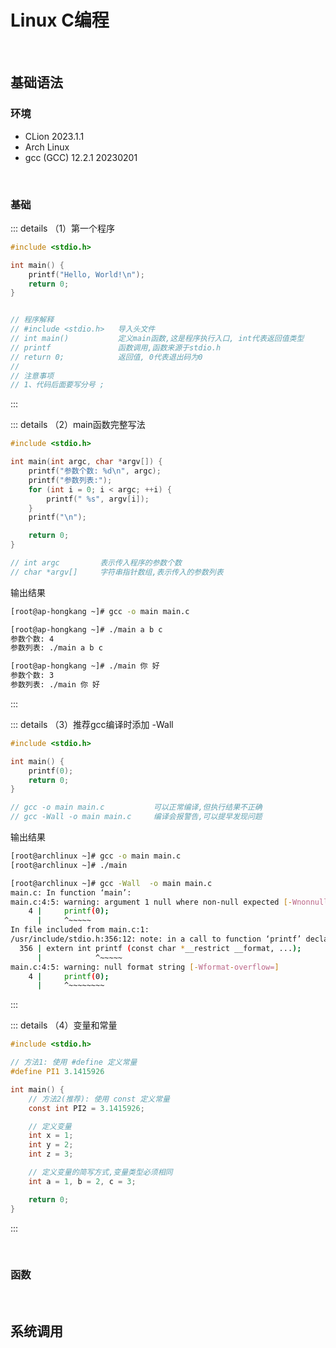 # Linux C编程

<br />

## 基础语法

### 环境

* CLion 2023.1.1
* Arch Linux
* gcc (GCC) 12.2.1 20230201

<br />

### 基础

::: details （1）第一个程序

```c
#include <stdio.h>

int main() {
    printf("Hello, World!\n");
    return 0;
}


// 程序解释
// #include <stdio.h>   导入头文件
// int main()           定义main函数,这是程序执行入口, int代表返回值类型
// printf               函数调用,函数来源于stdio.h
// return 0;            返回值, 0代表退出码为0
//
// 注意事项
// 1、代码后面要写分号 ;
```

:::

::: details （2）main函数完整写法

```c
#include <stdio.h>

int main(int argc, char *argv[]) {
    printf("参数个数: %d\n", argc);
    printf("参数列表:");
    for (int i = 0; i < argc; ++i) {
        printf(" %s", argv[i]);
    }
    printf("\n");

    return 0;
}

// int argc         表示传入程序的参数个数
// char *argv[]     字符串指针数组,表示传入的参数列表
```

输出结果

```bash
[root@ap-hongkang ~]# gcc -o main main.c

[root@ap-hongkang ~]# ./main a b c
参数个数: 4
参数列表: ./main a b c

[root@ap-hongkang ~]# ./main 你 好
参数个数: 3
参数列表: ./main 你 好
```

:::

::: details （3）推荐gcc编译时添加 -Wall

```c
#include <stdio.h>

int main() {
    printf(0);
    return 0;
}

// gcc -o main main.c           可以正常编译,但执行结果不正确
// gcc -Wall -o main main.c     编译会报警告,可以提早发现问题
```

输出结果

```bash
[root@archlinux ~]# gcc -o main main.c
[root@archlinux ~]# ./main

[root@archlinux ~]# gcc -Wall  -o main main.c
main.c: In function ‘main’:
main.c:4:5: warning: argument 1 null where non-null expected [-Wnonnull]
    4 |     printf(0);
      |     ^~~~~~
In file included from main.c:1:
/usr/include/stdio.h:356:12: note: in a call to function ‘printf’ declared ‘nonnull’
  356 | extern int printf (const char *__restrict __format, ...);
      |            ^~~~~~
main.c:4:5: warning: null format string [-Wformat-overflow=]
    4 |     printf(0);
      |     ^~~~~~~~~
```

:::

::: details （4）变量和常量

```c
#include <stdio.h>

// 方法1: 使用 #define 定义常量
#define PI1 3.1415926

int main() {
    // 方法2(推荐): 使用 const 定义常量
    const int PI2 = 3.1415926;

    // 定义变量
    int x = 1;
    int y = 2;
    int z = 3;

    // 定义变量的简写方式,变量类型必须相同
    int a = 1, b = 2, c = 3;

    return 0;
}
```

:::

<br />

### 函数



<br />

## 系统调用
